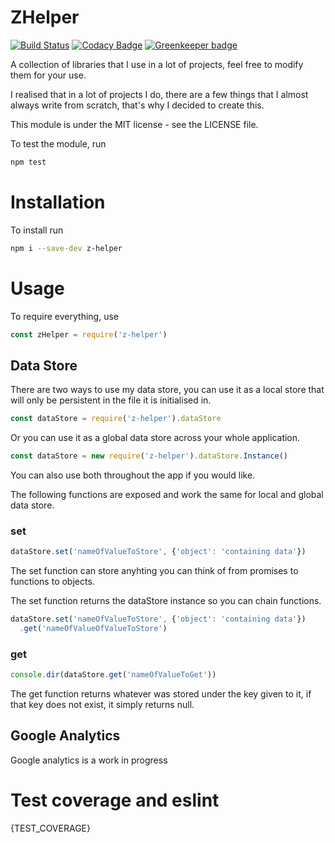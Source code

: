 # ZHelper
[![Build Status](https://travis-ci.org/imzacm/ZHelper.svg?branch=master)](https://travis-ci.org/imzacm/ZHelper)
[![Codacy Badge](https://api.codacy.com/project/badge/Grade/abffabe2539a4cb28428f98fae38ea2f)](https://www.codacy.com/app/imzacm/ZHelper?utm_source=github.com&amp;utm_medium=referral&amp;utm_content=imzacm/ZHelper&amp;utm_campaign=Badge_Grade)
[![Greenkeeper badge](https://badges.greenkeeper.io/imzacm/ZHelper.svg)](https://greenkeeper.io/)

A collection of libraries that I use in a lot of projects, feel free to modify them for your use.

I realised that in a lot of projects I do, there are a few things that I almost always write from scratch, that's why I decided to create this.

This module is under the MIT license - see the LICENSE file.

To test the module, run
```js
npm test
```

# Installation
To install run
```sh
npm i --save-dev z-helper
```

# Usage
To require everything, use
```js
const zHelper = require('z-helper')
```

## Data Store
There are two ways to use my data store, you can use it as a local store that will only be persistent in the file it is initialised in.
```js
const dataStore = require('z-helper').dataStore
```

Or you can use it as a global data store across your whole application.
```js
const dataStore = new require('z-helper').dataStore.Instance()
```

You can also use both throughout the app if you would like.

The following functions are exposed and work the same for local and global data store.

### set
```js
dataStore.set('nameOfValueToStore', {'object': 'containing data'})
```

The set function can store anyhting you can think of from promises to functions to objects.

The set function returns the dataStore instance so you can chain functions.
```js
dataStore.set('nameOfValueToStore', {'object': 'containing data'})
  .get('nameOfValueOfValueToStore')
```

### get
```js
console.dir(dataStore.get('nameOfValueToGet'))
```

The get function returns whatever was stored under the key given to it, if that key does not exist, it simply returns null.

## Google Analytics
Google analytics is a work in progress

# Test coverage and eslint
{TEST_COVERAGE}